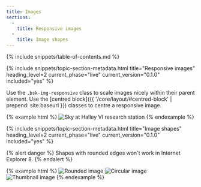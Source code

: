 ```yaml
---
title: Images
sections:
  -
    title: Responsive images
  -
    title: Image shapes
---
```


{% include snippets/table-of-contents.md %}

{% include snippets/topic-section-metadata.html
  title="Responsive images"
  heading_level=2
  current_phase="live"
  current_version="0.1.0"
  included="yes"
%}

Use the `.bsk-img-responsive` class to scale images nicely within their parent element. Use the
[centred block]({{ '/core/layout/#centred-block' | prepend: site.baseurl }}) classes to centre a responsive image.

{% example html %}
<img class="bsk-img-responsive" src="{{ '/img/site-masthead-tom-welsh.jpg' | prepend: site.baseurl }}" alt="Sky at Halley VI research station">
{% endexample %}

{% include snippets/topic-section-metadata.html
  title="Image shapes"
  heading_level=2
  current_phase="live"
  current_version="0.1.0"
  included="yes"
%}

{% alert danger %}
Shapes with rounded edges won't work in Internet Explorer 8.
{% endalert %}

{% example html %}
<img class="bsk-img-rounded" src="https://placeholdit.imgix.net/~text?txtsize=50&amp;w=140&amp;h=140" alt="Rounded image" >
<img class="bsk-img-circle" src="https://placeholdit.imgix.net/~text?txtsize=50&amp;w=140&amp;h=140" alt="Circular image">
<img class="bsk-img-thumbnail" src="https://placeholdit.imgix.net/~text?txtsize=50&amp;w=140&amp;h=140" alt="Thumbnail image">
{% endexample %}
